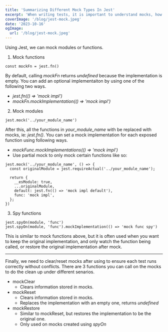 ```yaml
---
title: 'Summarizing Different Mock Types In Jest'
excerpt: 'When writing tests, it is important to understand mocks, how they work, and when to use them. My recent experience with test writing encouraged me to learn more about different types of mocks.'
coverImage: '/blog/jest-mock.jpeg'
date: '2023-10-16'
ogImage:
  url: '/blog/jest-mock.jpeg'
---
```


Using Jest, we can mock modules or functions.

1. Mock functions
```
const mockFn = jest.fn()
```
By default, calling *mockFn* returns *undefined* because the implementation is empty. You can add an optional implementaiton by using one of the following two ways.
- *jest.fn(() => 'mock impl')* 
- *mockFn.mockImplementation(() => 'mock impl')*

2. Mock modules
```
jest.mock('../your_module_name')
```
After this, all the functions in *your_module_name* with be replaced with mocks, ie: *jest.fn()*.
You can set a mock implementation for each exposed function using following ways.
- *mockFunc.mockImplementations(() => 'mock impl')* 
- Use partial mock to only mock certain functions like so:
```
jest.mock('../your_module_name', () => {
  const originalModule = jest.requireActual('../your_module_name');

  return {
    __esModule: true,
    ...originalModule,
    default: jest.fn(() => 'mock impl default'),
    func: 'mock impl',
  };
})
```

3. Spy functions
```
jest.spyOn(module, 'func')
jest.spyOn(module, 'func').mockImplementation(() => 'mock func spy')
```
This is similar to mock functions above, but it is often used when you want to keep the original implementation, and only watch the function being called, or restore the original implementation after mock.

***

Finally, we need to clear/reset mocks after using to ensure each test runs correctly without conflicts. There are 3 functions you can call on the mocks to do the clean up under different senarios.
- mockClear
  * Clears information stored in mocks.
- mockReset
  * Clears information stored in mocks.
  * Replaces the implementation with an empty one, returns *undefined*
- mockRestore
  * Similar to mockReset, but restores the implementation to be the original one. 
  * Only used on mocks created using *spyOn*


